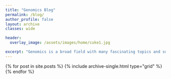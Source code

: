 ```yaml
---
title: "Genomics Blog"
permalink: /blog/
author_profile: false
layout: archive
classes: wide

header:
  overlay_image: /assets/images/home/cuke1.jpg

excerpt: "Genomics is a broad field with many fascinating topics and subfields. See below for my thoughts and perspectives on them." 
---
```

 
{% for post in site.posts %}
  {% include archive-single.html type="grid" %}
{% endfor %}

